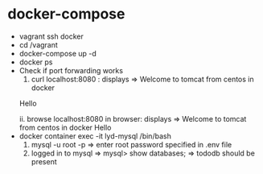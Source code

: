 # docker-compose
* vagrant ssh docker
* cd /vagrant
* docker-compose up -d
* docker ps
* Check if port forwarding works
  1. curl localhost:8080 : displays
 => </h1>Welcome to tomcat from centos in docker</h1>
    </p>Hello</p>
  ii. browse localhost:8080 in browser: displays
  => Welcome to tomcat from centos in docker 
  Hello
* docker container exec -it lyd-mysql /bin/bash
  1. mysql -u root -p
   => enter root password specified in .env file
  2. logged in to mysql
  => mysql> show databases;
  => tododb should be present
